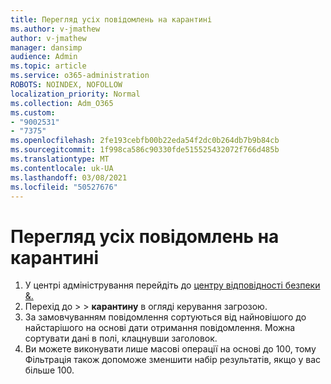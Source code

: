 ```yaml
---
title: Перегляд усіх повідомлень на карантині
ms.author: v-jmathew
author: v-jmathew
manager: dansimp
audience: Admin
ms.topic: article
ms.service: o365-administration
ROBOTS: NOINDEX, NOFOLLOW
localization_priority: Normal
ms.collection: Adm_O365
ms.custom:
- "9002531"
- "7375"
ms.openlocfilehash: 2fe193cebfb00b22eda54f2dc0b264db7b9b84cb
ms.sourcegitcommit: 1f998ca586c90330fde515525432072f766d485b
ms.translationtype: MT
ms.contentlocale: uk-UA
ms.lasthandoff: 03/08/2021
ms.locfileid: "50527676"
---
```

# <a name="view-all-quarantined-messages"></a>Перегляд усіх повідомлень на карантині

1. У центрі адміністрування перейдіть до [центру відповідності безпеки &.](https://go.microsoft.com/fwlink/p/?linkid=2077143)
2. Перехід до   >    >  **карантину** в огляді керування загрозою.
3. За замовчуванням повідомлення сортуються від найновішого до найстарішого на основі дати отримання повідомлення. Можна сортувати дані в полі, клацнувши заголовок.
4. Ви можете виконувати лише масові операції на основі до 100, тому Фільтрація також допоможе зменшити набір результатів, якщо у вас більше 100.
